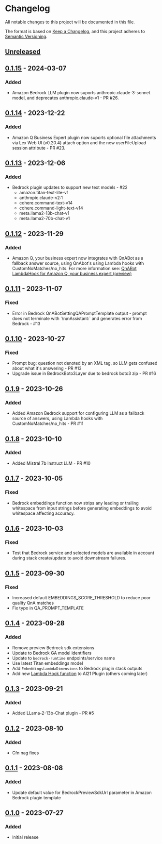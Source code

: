 # Changelog
All notable changes to this project will be documented in this file.

The format is based on [Keep a Changelog](https://keepachangelog.com/en/1.0.0/),
and this project adheres to [Semantic Versioning](https://semver.org/spec/v2.0.0.html).

## [Unreleased]

## [0.1.15] - 2024-03-07
### Added
- Amazon Bedrock LLM plugin now suports anthropic.claude-3-sonnet model, and deprecates anthropic.claude-v1  - PR #26.

## [0.1.14] - 2023-12-22
### Added
- Amazon Q Business Expert plugin now suports optional file attachments via Lex Web UI (v0.20.4) attach option and the new userFileUpload session attribute - PR #23.


## [0.1.13] - 2023-12-06
### Added
- Bedrock plugin updates to support new text models - #22
  - amazon.titan-text-lite-v1
  - anthropic.claude-v2:1
  - cohere.command-text-v14
  - cohere.command-light-text-v14
  - meta.llama2-13b-chat-v1
  - meta.llama2-70b-chat-v1

## [0.1.12] - 2023-11-29
### Added
- Amazon Q, your business expert now integrates with QnABot as a fallback answer source, using QnAbot's using Lambda hooks with CustomNoMatches/no_hits. For more information see: [QnABot LambdaHook for Amazon Q, your business expert (preview)](./lambdas/qna_bot_qbusiness_lambdahook/README.md)

## [0.1.11] - 2023-11-07
### Fixed
- Error in Bedrock QnABotSettingQAPromptTemplate output - prompt does not terminate with '\n\nAssistant:` and generates error from Bedrock - #13

## [0.1.10] - 2023-10-27
### Fixed
- Prompt bug: question not denoted by an XML tag, so LLM gets confused about what it's answering - PR #13
- Upgrade issue in BedrockBoto3Layer due to bedrock boto3 zip - PR #16

## [0.1.9] - 2023-10-26
### Added
- Added Amazon Bedrock support for configuring LLM as a fallback source of answers, using Lambda hooks with CustomNoMatches/no_hits  - PR #11

## [0.1.8] - 2023-10-10
### Added
- Added Mistral 7b Instruct LLM - PR #10

## [0.1.7] - 2023-10-05
### Fixed
- Bedrock embeddings function now strips any leading or trailing whitespace from input strings before generating embeddings to avoid whitespace affecting accuracy.

## [0.1.6] - 2023-10-03
### Fixed
- Test that Bedrock service and selected models are available in account during stack create/update to avoid downstream failures.

## [0.1.5] - 2023-09-30
### Fixed
- Increased default EMBEDDINGS_SCORE_THRESHOLD to reduce poor quality QnA matches
- Fix typo in QA_PROMPT_TEMPLATE

## [0.1.4] - 2023-09-28
### Added
- Remove preview Bedrock sdk extensions
- Update to Bedrock GA model identifiers
- Update to `bedrock-runtime` endpoints/service name
- Use latest Titan embeddings model
- Add `EmbeddingsLambdaDimensions` to Bedrock plugin stack outputs
- Add new [Lambda Hook function](./README.md#optional-use-the-llm-as-a-fallback-source-of-answers-using-lambda-hooks-with-customnomatchesno_hits) to AI21 Plugin (others coming later)  

## [0.1.3] - 2023-09-21
### Added
- Added LLama-2-13b-Chat plugin - PR #5

## [0.1.2] - 2023-08-10
### Added
- Cfn nag fixes

## [0.1.1] - 2023-08-08
### Added
- Update default value for BedrockPreviewSdkUrl parameter in Amazon Bedrock plugin template

## [0.1.0] - 2023-07-27
### Added
- Initial release

[Unreleased]: https://github.com/aws-samples/qnabot-on-aws-plugin-samples/compare/v0.1.14...develop
[0.1.15]: https://github.com/aws-samples/qnabot-on-aws-plugin-samples/releases/tag/v0.1.15
[0.1.14]: https://github.com/aws-samples/qnabot-on-aws-plugin-samples/releases/tag/v0.1.14
[0.1.13]: https://github.com/aws-samples/qnabot-on-aws-plugin-samples/releases/tag/v0.1.13
[0.1.12]: https://github.com/aws-samples/qnabot-on-aws-plugin-samples/releases/tag/v0.1.12
[0.1.11]: https://github.com/aws-samples/qnabot-on-aws-plugin-samples/releases/tag/v0.1.11
[0.1.10]: https://github.com/aws-samples/qnabot-on-aws-plugin-samples/releases/tag/v0.1.10
[0.1.9]: https://github.com/aws-samples/qnabot-on-aws-plugin-samples/releases/tag/v0.1.9
[0.1.8]: https://github.com/aws-samples/qnabot-on-aws-plugin-samples/releases/tag/v0.1.8
[0.1.7]: https://github.com/aws-samples/qnabot-on-aws-plugin-samples/releases/tag/v0.1.7
[0.1.6]: https://github.com/aws-samples/qnabot-on-aws-plugin-samples/releases/tag/v0.1.6
[0.1.5]: https://github.com/aws-samples/qnabot-on-aws-plugin-samples/releases/tag/v0.1.5
[0.1.4]: https://github.com/aws-samples/qnabot-on-aws-plugin-samples/releases/tag/v0.1.4
[0.1.3]: https://github.com/aws-samples/qnabot-on-aws-plugin-samples/releases/tag/v0.1.3
[0.1.2]: https://github.com/aws-samples/qnabot-on-aws-plugin-samples/releases/tag/v0.1.2
[0.1.1]: https://github.com/aws-samples/qnabot-on-aws-plugin-samples/releases/tag/v0.1.1
[0.1.0]: https://github.com/aws-samples/qnabot-on-aws-plugin-samples/releases/tag/v0.1.0
